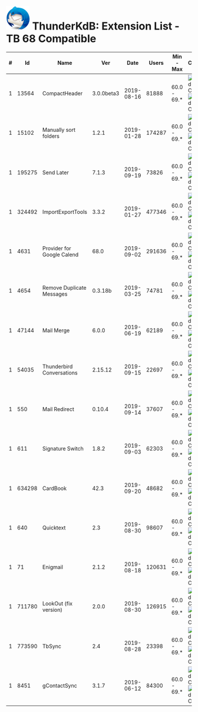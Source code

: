 # ![Thunderstorm icon](../../rep-resources/Thunderbird-icon.png) ThunderKdB: Extension List - TB 68 Compatible


| # | Id | Name | Ver | Date | Users | Min - Max | Compatibility |
|---|---|---|---|---|---|---|---|
| 1 | 13564 | CompactHeader | 3.0.0beta3 | 2019-08-16 | 81888 | 60.0 - 69.* | ![Thunderbird 68 Compatible](https://img.shields.io/badge/68-%20cV-brightgreen.png) ![Thunderbird 68 Compatible](https://img.shields.io/badge/68+-%20v*-blue.png) |
| 1 | 15102 | Manually sort folders | 1.2.1 | 2019-01-28 | 174287 | 60.0 - 69.* | ![Thunderbird 68 Compatible](https://img.shields.io/badge/68-%20cV-brightgreen.png) ![Thunderbird 68 Compatible](https://img.shields.io/badge/68+-%20v*-blue.png) |
| 1 | 195275 | Send Later | 7.1.3 | 2019-09-19 | 73826 | 60.0 - 69.* | ![Thunderbird 68 Compatible](https://img.shields.io/badge/68-%20cV-brightgreen.png) ![Thunderbird 68 Compatible](https://img.shields.io/badge/68+-%20v*-blue.png) |
| 1 | 324492 | ImportExportTools | 3.3.2 | 2019-01-27 | 477346 | 60.0 - 69.* | ![Thunderbird 68 Compatible](https://img.shields.io/badge/68-%20cV-brightgreen.png) ![Thunderbird 68 Compatible](https://img.shields.io/badge/68+-%20v*-blue.png) |
| 1 | 4631 | Provider for Google Calend | 68.0 | 2019-09-02 | 291636 | 60.0 - 69.* | ![Thunderbird 68 Compatible](https://img.shields.io/badge/68-%20cV-brightgreen.png) ![Thunderbird 68 Compatible](https://img.shields.io/badge/68+-%20v*-blue.png) |
| 1 | 4654 | Remove Duplicate Messages  | 0.3.18b | 2019-03-25 | 74781 | 60.0 - 69.* | ![Thunderbird 68 Compatible](https://img.shields.io/badge/68-%20cV-brightgreen.png) ![Thunderbird 68 Compatible](https://img.shields.io/badge/68+-%20v*-blue.png) |
| 1 | 47144 | Mail Merge | 6.0.0 | 2019-06-19 | 62189 | 60.0 - 69.* | ![Thunderbird 68 Compatible](https://img.shields.io/badge/68-%20cV-brightgreen.png) ![Thunderbird 68 Compatible](https://img.shields.io/badge/68+-%20v*-blue.png) |
| 1 | 54035 | Thunderbird Conversations | 2.15.12 | 2019-09-15 | 22697 | 60.0 - 69.* | ![Thunderbird 68 Compatible](https://img.shields.io/badge/68-%20cV-brightgreen.png) ![Thunderbird 68 Compatible](https://img.shields.io/badge/68+-%20v*-blue.png) |
| 1 | 550 | Mail Redirect | 0.10.4 | 2019-09-14 | 37607 | 60.0 - 69.* | ![Thunderbird 68 Compatible](https://img.shields.io/badge/68-%20cV-brightgreen.png) ![Thunderbird 68 Compatible](https://img.shields.io/badge/68+-%20v*-blue.png) |
| 1 | 611 | Signature Switch | 1.8.2 | 2019-09-03 | 62303 | 60.0 - 69.* | ![Thunderbird 68 Compatible](https://img.shields.io/badge/68-%20cV-brightgreen.png) ![Thunderbird 68 Compatible](https://img.shields.io/badge/68+-%20v*-blue.png) |
| 1 | 634298 | CardBook | 42.3 | 2019-09-20 | 48682 | 60.0 - 69.* | ![Thunderbird 68 Compatible](https://img.shields.io/badge/68-%20cV-brightgreen.png) ![Thunderbird 68 Compatible](https://img.shields.io/badge/68+-%20v*-blue.png) |
| 1 | 640 | Quicktext | 2.3 | 2019-08-30 | 98607 | 60.0 - 69.* | ![Thunderbird 68 Compatible](https://img.shields.io/badge/68-%20cV-brightgreen.png) ![Thunderbird 68 Compatible](https://img.shields.io/badge/68+-%20v*-blue.png) |
| 1 | 71 | Enigmail | 2.1.2 | 2019-08-18 | 120631 | 60.0 - 69.* | ![Thunderbird 68 Compatible](https://img.shields.io/badge/68-%20cV-brightgreen.png) ![Thunderbird 68 Compatible](https://img.shields.io/badge/68+-%20v*-blue.png) |
| 1 | 711780 | LookOut (fix version) | 2.0.0 | 2019-08-30 | 126915 | 60.0 - 69.* | ![Thunderbird 68 Compatible](https://img.shields.io/badge/68-%20cV-brightgreen.png) ![Thunderbird 68 Compatible](https://img.shields.io/badge/68+-%20v*-blue.png) |
| 1 | 773590 | TbSync | 2.4 | 2019-08-28 | 23398 | 60.0 - 69.* | ![Thunderbird 68 Compatible](https://img.shields.io/badge/68-%20cV-brightgreen.png) ![Thunderbird 68 Compatible](https://img.shields.io/badge/68+-%20v*-blue.png) |
| 1 | 8451 | gContactSync | 3.1.7 | 2019-06-12 | 84300 | 60.0 - 69.* | ![Thunderbird 68 Compatible](https://img.shields.io/badge/68-%20cV-brightgreen.png) ![Thunderbird 68 Compatible](https://img.shields.io/badge/68+-%20v*-blue.png) |




